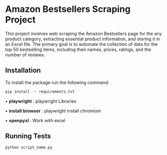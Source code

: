 # Amazon Bestsellers Scraping Project
This project involves web scraping the Amazon Bestsellers page for the any product category, extracting essential product information, and storing it in an Excel file. The primary goal is to automate the collection of data for the top 50 bestselling items, including their names, prices, ratings, and the number of reviews.


## Installation

To install the package run the following command:
```bash
pip install -r requirements.txt
```

•	**playwright** : playwright Libraries

•	**install browser** : playwright install chromium

•	**openpyxl** : Work with excel

## Running Tests

```bash
python script_name.py
```

    

